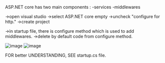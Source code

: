 ASP.NET core has two main components :
-services
-middlewares

->open visual studio
->select ASP.NET core empty
->uncheck "configure for http."
->create project

->in startup file, there is configure method which is used to add middlewares. 
->delete by default code from configure method.

![image](https://user-images.githubusercontent.com/71166016/168671240-649e5551-c8f1-4be5-9501-dcd9d7f9c429.png)
![image](https://user-images.githubusercontent.com/71166016/168671152-c73f7bfe-f4ac-4331-ba1a-db68c3922ba6.png)


FOR better UNDERSTANDING, SEE startup.cs file.
